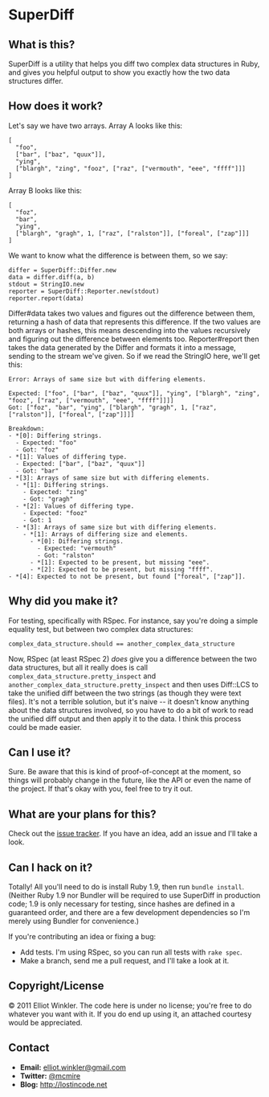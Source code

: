 # SuperDiff

## What is this?

SuperDiff is a utility that helps you diff two complex data structures in Ruby, and gives you helpful output to show you exactly how the two data structures differ.

## How does it work?

Let's say we have two arrays. Array A looks like this:

    [
      "foo",
      ["bar", ["baz", "quux"]],
      "ying",
      ["blargh", "zing", "fooz", ["raz", ["vermouth", "eee", "ffff"]]]
    ]

Array B looks like this:

    [
      "foz",
      "bar",
      "ying",
      ["blargh", "gragh", 1, ["raz", ["ralston"]], ["foreal", ["zap"]]]
    ]

We want to know what the difference is between them, so we say:

    differ = SuperDiff::Differ.new
    data = differ.diff(a, b)
    stdout = StringIO.new
    reporter = SuperDiff::Reporter.new(stdout)
    reporter.report(data)

Differ#data takes two values and figures out the difference between them, returning a hash of data that represents this difference. If the two values are both arrays or hashes, this means descending into the values recursively and figuring out the difference between elements too. Reporter#report then takes the data generated by the Differ and formats it into a message, sending to the stream we've given. So if we read the StringIO here, we'll get this:

    Error: Arrays of same size but with differing elements.

    Expected: ["foo", ["bar", ["baz", "quux"]], "ying", ["blargh", "zing", "fooz", ["raz", ["vermouth", "eee", "ffff"]]]]
    Got: ["foz", "bar", "ying", ["blargh", "gragh", 1, ["raz", ["ralston"]], ["foreal", ["zap"]]]]

    Breakdown:
    - *[0]: Differing strings.
      - Expected: "foo"
      - Got: "foz"
    - *[1]: Values of differing type.
      - Expected: ["bar", ["baz", "quux"]]
      - Got: "bar"
    - *[3]: Arrays of same size but with differing elements.
      - *[1]: Differing strings.
        - Expected: "zing"
        - Got: "gragh"
      - *[2]: Values of differing type.
        - Expected: "fooz"
        - Got: 1
      - *[3]: Arrays of same size but with differing elements.
        - *[1]: Arrays of differing size and elements.
          - *[0]: Differing strings.
            - Expected: "vermouth"
            - Got: "ralston"
          - *[1]: Expected to be present, but missing "eee".
          - *[2]: Expected to be present, but missing "ffff".
    - *[4]: Expected to not be present, but found ["foreal", ["zap"]].

## Why did you make it?

For testing, specifically with RSpec. For instance, say you're doing a simple equality test, but between two complex data structures:

    complex_data_structure.should == another_complex_data_structure

Now, RSpec (at least RSpec 2) *does* give you a difference between the two data structures, but all it really does is call `complex_data_structure.pretty_inspect` and `another_complex_data_structure.pretty_inspect` and then uses Diff::LCS to take the unified diff between the two strings (as though they were text files). It's not a terrible solution, but it's naive -- it doesn't know anything about the data structures involved, so you have to do a bit of work to read the unified diff output and then apply it to the data. I think this process could be made easier.

## Can I use it?

Sure. Be aware that this is kind of proof-of-concept at the moment, so things will probably change in the future, like the API or even the name of the project. If that's okay with you, feel free to try it out.

## What are your plans for this?

Check out the [issue tracker](http://github.com/mcmire/super_diff/issues). If you have an idea, add an issue and I'll take a look.

## Can I hack on it?

Totally! All you'll need to do is install Ruby 1.9, then run `bundle install`. (Neither Ruby 1.9 nor Bundler will be required to use SuperDiff in production code; 1.9 is only necessary for testing, since hashes are defined in a guaranteed order, and there are a few development dependencies so I'm merely using Bundler for convenience.)

If you're contributing an idea or fixing a bug:

* Add tests. I'm using RSpec, so you can run all tests with `rake spec`.
* Make a branch, send me a pull request, and I'll take a look at it.

## Copyright/License

&copy; 2011 Elliot Winkler. The code here is under no license; you're free to do whatever you want with it. If you do end up using it, an attached courtesy would be appreciated.

## Contact

* **Email:** <elliot.winkler@gmail.com>
* **Twitter:** [@mcmire](http://twitter.com/mcmire)
* **Blog:** <http://lostincode.net>